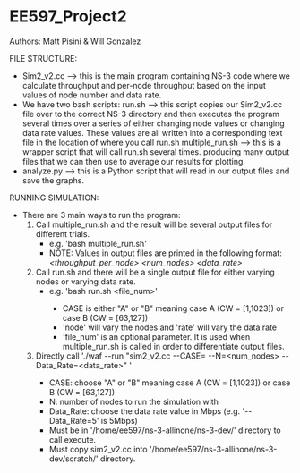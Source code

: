 # EE597_Project2
Authors: Matt Pisini & Will Gonzalez

FILE STRUCTURE:
- Sim2_v2.cc --> this is the main program containing NS-3 code where we calculate throughput and per-node throughput based on the input values of node number and data rate.
- We have two bash scripts:
    run.sh --> this script copies our Sim2_v2.cc file over to the correct NS-3 directory and then executes the program several times over a series of either changing node values or changing data rate values. These values are all written into a corresponding text file in the location of where you call run.sh
    multiple_run.sh --> this is a wrapper script that will call run.sh several times. producing many output files that we can then use to average our results for plotting.
- analyze.py --> this is a Python script that will read in our output files and save the graphs.

RUNNING SIMULATION:
- There are 3 main ways to run the program:
    1. Call multiple_run.sh and the result will be several output files for different trials.
        - e.g. 'bash multiple_run.sh'
        - NOTE: Values in output files are printed in the following format:
                    *<throughput> <throughput_per_node> <num_nodes> <data_rate>*
    2. Call run.sh and there will be a single output file for either varying nodes or varying data rate.
        - e.g. 'bash run.sh <CASE> <node or rate> <file_num>'
            - CASE is either "A" or "B" meaning case A (CW = [1,1023]) or case B (CW = [63,127])
            - 'node' will vary the nodes and 'rate' will vary the data rate
            - 'file_num' is an optional parameter. It is used when multiple_run.sh is called in order to differentiate output files.
    3. Directly call './waf --run "sim2_v2.cc --CASE=<A or B> --N=<num_nodes> --Data_Rate=<data_rate>" ' 
        - CASE: choose "A" or "B" meaning case A (CW = [1,1023]) or case B (CW = [63,127])
        - N: number of nodes to run the simulation with
        - Data_Rate: choose the data rate value in Mbps (e.g. '--Data_Rate=5' is 5Mbps)
        - Must be in '/home/ee597/ns-3-allinone/ns-3-dev/' directory to call execute.
        - Must copy sim2_v2.cc into '/home/ee597/ns-3-allinone/ns-3-dev/scratch/' directory.
